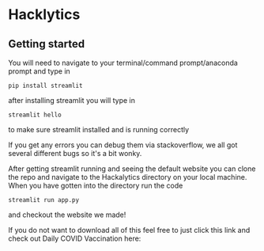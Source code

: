 # Hacklytics

## Getting started
You will need to navigate to your terminal/command prompt/anaconda prompt and type in
```
pip install streamlit
```
after installing streamlit you will type in
```
streamlit hello
```
to make sure streamlit installed and is running correctly

If you get any errors you can debug them via stackoverflow, we all got several different bugs so it's a bit wonky.

After getting streamlit running and seeing the default website you can clone the repo and navigate to the Hackalytics directory on your local machine.
When you have gotten into the directory run the code
```
streamlit run app.py
```
and checkout the website we made!


If you do not want to download all of this feel free to just click this link and check out Daily COVID Vaccination here: <to be updated>
